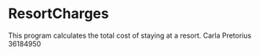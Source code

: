 # ResortCharges
This program calculates the total cost of staying at a resort.
Carla Pretorius 36184950
